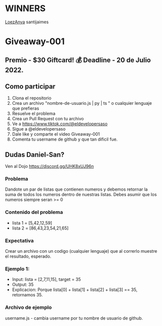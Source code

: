 # WINNERS
[LoezAnya](https://github.com/LoezAnya)
santijaimes
# Giveaway-001
 ## Premio - $30 Giftcard! 💰 Deadline - 20 de Julio 2022.
 ## Como participar 
  1. Clona el repositorio
  2. Crea un archivo "nombre-de-usuario.js | py | ts " o cualquier lenguaje que prefieras
  3. Resuelve el problema
  4. Crea un Pull Request con tu archivo 
  5. Ve a https://www.tiktok.com/@eldevelopersaso
  6. Sigue a @eldevelopersaso
  7. Dale like y comparte el video Giveaway-001
  8. Comenta tu username de github y que tan dificil fue.

## Dudas Daniel-San?
Ven al Dojo https://discord.gg/UHK8xUJ96n  

 ### Problema
 Dandote un par de listas que contienen numeros y debemos retornar la suma de todos los numeros dentro de nuestras listas.
 Debes asumir que los numeros siempre seran >= 0
 
### Contenido del problema
* lista 1 = [5,42,12,59]
* lista 2 = [86,43,23,54,21,65] 
  
### Expectativa
Crear un archivo con un codigo (cualquier lenguaje) que al correrlo muestre el resultado, esperado.
 
### Ejemplo 1:
* Input: lista = [2,7,11,15], target = 35
* Output: 35
* Explicacion: Porque lista[0] + lista[1] + lista[2] + lista[3] == 35, retornamos 35.

### Archivo de ejemplo
username.js - cambia username por tu nombre de usuario de github.
